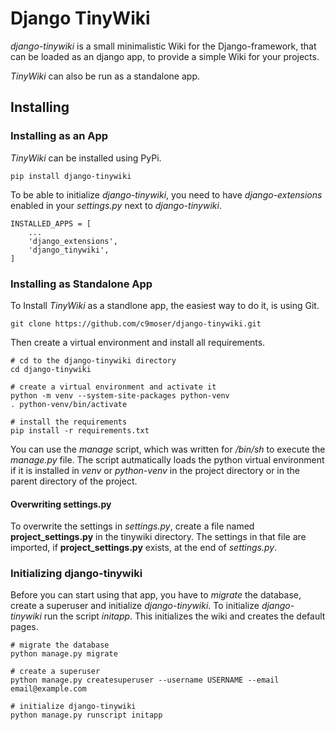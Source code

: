 # Django TinyWiki

*django-tinywiki* is a small minimalistic Wiki for the Django-framework, that
can be loaded as an django app, to provide a simple Wiki for your projects.

*TinyWiki* can also be run as a standalone app.

## Installing

### Installing as an App

*TinyWiki* can be installed using PyPi.

``` { .sh }
pip install django-tinywiki
```

To be able to initialize *django-tinywiki*, you need to have 
*django-extensions* enabled in your *settings.py* next to 
*django-tinywiki*.

``` { python }
INSTALLED_APPS = [
    ...
    'django_extensions',
    'django_tinywiki',
]
```

### Installing as Standalone App

To Install *TinyWiki* as a standlone app, the easiest way to do it, is using Git.

``` { .sh }
git clone https://github.com/c9moser/django-tinywiki.git
```

Then create a virtual environment and install all requirements.

``` { .sh }
# cd to the django-tinywiki directory
cd django-tinywiki

# create a virtual environment and activate it
python -m venv --system-site-packages python-venv
. python-venv/bin/activate

# install the requirements
pip install -r requirements.txt
```

You can use the *manage* script, which was written for */bin/sh* to execute
the *manage.py* file. The script autmatically loads the python virtual
environment if it is installed in *venv* or *python-venv* in the project
directory or in the parent directory of the project.

#### Overwriting settings.py

To overwrite the settings in *settings.py*, create a file named 
**project_settings.py** in the tinywiki directory. The settings in that file
are imported, if **project_settings.py** exists, at the end of *settings.py*.

### Initializing django-tinywiki

Before you can start using that app, you have to *migrate* the database, create
a superuser and initialize *django-tinywiki*. To initialize *django-tinywiki*
run the script *initapp*. This initializes the wiki and creates the default pages.

```
# migrate the database
python manage.py migrate

# create a superuser
python manage.py createsuperuser --username USERNAME --email email@example.com

# initialize django-tinywiki
python manage.py runscript initapp
```
